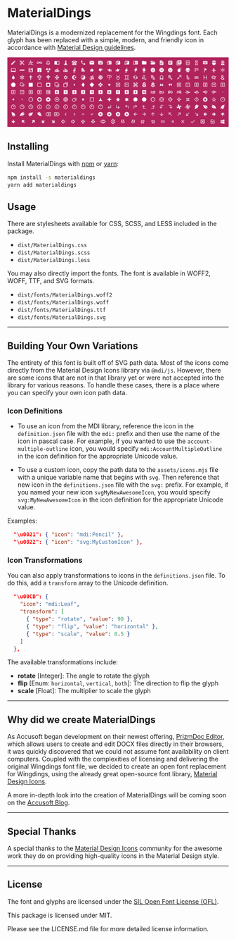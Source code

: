 # MaterialDings

MaterialDings is a modernized replacement for the Wingdings font. Each glyph has been replaced with a simple, modern, and friendly icon in accordance with [Material Design guidelines](https://material.io/design/iconography/system-icons.html).

<p style='text-align:center'>
  <img src='./demo/sample.png' alt='Sample of MaterialDings Glyphs'>
</p>

## Installing

Install MaterialDings with [npm](https://www.npmjs.com/) or [yarn](https://yarnpkg.com/):

``` bash
npm install -s materialdings
yarn add materialdings
```

## Usage

There are stylesheets available for CSS, SCSS, and LESS included in the package.

- `dist/MaterialDings.css`
- `dist/MaterialDings.scss`
- `dist/MaterialDings.less`

You may also directly import the fonts. The font is available in WOFF2, WOFF, TTF, and SVG formats.

- `dist/fonts/MaterialDings.woff2`
- `dist/fonts/MaterialDings.woff`
- `dist/fonts/MaterialDings.ttf`
- `dist/fonts/MaterialDings.svg`

---

## Building Your Own Variations

The entirety of this font is built off of SVG path data. Most of the icons come directly from the Material Design Icons library via `@mdi/js`. However, there are some icons that are not in that library yet or were not accepted into the library for various reasons. To handle these cases, there is a place where you can specify your own icon path data.

### Icon Definitions

- To use an icon from the MDI library, reference the icon in the `definition.json` file with the `mdi:` prefix and then use the name of the icon in pascal case. For example, if you wanted to use the `account-multiple-outline` icon, you would specify `mdi:AccountMultipleOutline` in the icon definition for the appropriate Unicode value.

- To use a custom icon, copy the path data to the `assets/icons.mjs` file with a unique variable name that begins with `svg`. Then reference that new icon in the `definitions.json` file with the `svg:` prefix. For example, if you named your new icon `svgMyNewAwesomeIcon`, you would specify `svg:MyNewAwesomeIcon` in the icon definition for the appropriate Unicode value.

Examples:

```json
  "\u0021": { "icon": "mdi:Pencil" },
  "\u0022": { "icon": "svg:MyCustomIcon" },
```

### Icon Transformations

You can also apply transformations to icons in the `definitions.json` file. To do this, add a `transform` array to the Unicode definition.

```json
  "\u00CD": {
    "icon": "mdi:Leaf",
    "transform": [
      { "type": "rotate", "value": 90 },
      { "type": "flip", "value": "horizontal" },
      { "type": "scale", "value": 0.5 }
    ]
  },
```

The available transformations include:

- **rotate** [Integer]: The angle to rotate the glyph
- **flip** [Enum: `horizontal`, `vertical`, `both`]: The direction to flip the glyph
- **scale** [Float]: The multiplier to scale the glyph

---

## Why did we create MaterialDings

As Accusoft began development on their newest offering, [PrizmDoc Editor](https://www.accusoft.com/products/prizmdoc-editor/overview/), which allows users to create and edit DOCX files directly in their browsers, it was quickly discovered that we could not assume font availability on client computers. Coupled with the complexities of licensing and delivering the original Wingdings font file, we decided to create an open font replacement for Wingdings, using the already great open-source font library, [Material Design Icons](https://materialdesignicons.com/).

A more in-depth look into the creation of MaterialDings will be coming soon on the [Accusoft Blog](https://www.accusoft.com/blog/).

---

## Special Thanks

A special thanks to the [Material Design Icons](https://materialdesignicons.com/) community for the awesome work they do on providing high-quality icons in the Material Design style.

---

## License

The font and glyphs are licensed under the [SIL Open Font License (OFL)](https://scripts.sil.org/Ofl).

This package is licensed under MIT.

Please see the LICENSE.md file for more detailed license information.
